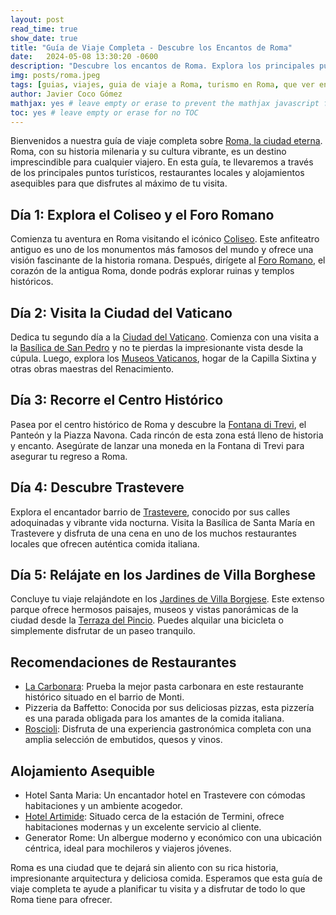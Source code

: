 ```yaml
---
layout: post
read_time: true
show_date: true
title: "Guía de Viaje Completa - Descubre los Encantos de Roma"
date:   2024-05-08 13:30:20 -0600
description: "Descubre los encantos de Roma. Explora los principales puntos turísticos, restaurantes locales y alojamientos en la Ciudad Eterna."
img: posts/roma.jpeg
tags: [guias, viajes, guia de viaje a Roma, turismo en Roma, que ver en Roma, itinerario de 3 días en Roma, atracciones principales de Roma]
author: Javier Coco Gómez
mathjax: yes # leave empty or erase to prevent the mathjax javascript from loading
toc: yes # leave empty or erase for no TOC
---
```

Bienvenidos a nuestra guía de viaje completa sobre [Roma, la ciudad eterna](https://www.tripadvisor.es/ShowUserReviews-g187791-r65067892-Rome_Lazio.html). Roma, con su historia milenaria y su cultura vibrante, es un destino imprescindible para cualquier viajero. En esta guía, te llevaremos a través de los principales puntos turísticos, restaurantes locales y alojamientos asequibles para que disfrutes al máximo de tu visita.

## Día 1: Explora el Coliseo y el Foro Romano

Comienza tu aventura en Roma visitando el icónico [Coliseo](https://www.tripadvisor.es/Attraction_Review-g187791-d192285-Reviews-Colosseum-Rome_Lazio.html). Este anfiteatro antiguo es uno de los monumentos más famosos del mundo y ofrece una visión fascinante de la historia romana. Después, dirígete al [Foro Romano](https://www.tripadvisor.es/Attraction_Review-g187791-d190996-Reviews-Palatine_Hill-Rome_Lazio.html), el corazón de la antigua Roma, donde podrás explorar ruinas y templos históricos.

## Día 2: Visita la Ciudad del Vaticano

Dedica tu segundo día a la [Ciudad del Vaticano](https://www.tripadvisor.es/Attraction_Review-g187793-d1968471-Reviews-Vatican_City-Vatican_City_Lazio.html). Comienza con una visita a la [Basílica de San Pedro](https://www.tripadvisor.es/Attraction_Review-g187793-d631111-Reviews-St_Peter_s_Basilica-Vatican_City_Lazio.html) y no te pierdas la impresionante vista desde la cúpula. Luego, explora los [Museos Vaticanos](https://www.tripadvisor.es/Attraction_Review-g187791-d2345994-Reviews-Museos_Vaticanos-Rome_Lazio.html), hogar de la Capilla Sixtina y otras obras maestras del Renacimiento.

## Día 3: Recorre el Centro Histórico

Pasea por el centro histórico de Roma y descubre la [Fontana di Trevi](https://www.tripadvisor.es/Attraction_Review-g187791-d190131-Reviews-Trevi_Fountain-Rome_Lazio.html), el Panteón y la Piazza Navona. Cada rincón de esta zona está lleno de historia y encanto. Asegúrate de lanzar una moneda en la Fontana di Trevi para asegurar tu regreso a Roma.

## Día 4: Descubre Trastevere

Explora el encantador barrio de [Trastevere](https://www.tripadvisor.es/Attraction_Review-g187791-d190123-Reviews-Trastevere-Rome_Lazio.html), conocido por sus calles adoquinadas y vibrante vida nocturna. Visita la Basílica de Santa María en Trastevere y disfruta de una cena en uno de los muchos restaurantes locales que ofrecen auténtica comida italiana.

## Día 5: Relájate en los Jardines de Villa Borghese

Concluye tu viaje relajándote en los [Jardines de Villa Borgjese](https://www.tripadvisor.es/Attraction_Review-g187791-d190133-Reviews-Villa_Borghese-Rome_Lazio.html). Este extenso parque ofrece hermosos paisajes, museos y vistas panorámicas de la ciudad desde la [Terraza del Pincio](https://www.tripadvisor.es/Attraction_Review-g187791-d13089572-Reviews-Terrazza_del_Pincio-Rome_Lazio.html). Puedes alquilar una bicicleta o simplemente disfrutar de un paseo tranquilo.


## Recomendaciones de Restaurantes
- [La Carbonara](https://www.tripadvisor.es/Restaurant_Review-g187791-d1016936-Reviews-La_Carbonara-Rome_Lazio.html): Prueba la mejor pasta carbonara en este restaurante histórico situado en el barrio de Monti.
- Pizzeria da Baffetto: Conocida por sus deliciosas pizzas, esta pizzería es una parada obligada para los amantes de la comida italiana.
- [Roscioli](https://www.tripadvisor.es/Restaurant_Review-g187791-d789274-Reviews-Roscioli-Rome_Lazio.html): Disfruta de una experiencia gastronómica completa con una amplia selección de embutidos, quesos y vinos.


## Alojamiento Asequible
- Hotel Santa Maria: Un encantador hotel en Trastevere con cómodas habitaciones y un ambiente acogedor.
- [Hotel Artimide](https://www.tripadvisor.es/Hotel_Review-g187791-d205044-Reviews-Hotel_Artemide-Rome_Lazio.html ): Situado cerca de la estación de Termini, ofrece habitaciones modernas y un excelente servicio al cliente.
- Generator Rome: Un albergue moderno y económico con una ubicación céntrica, ideal para mochileros y viajeros jóvenes.

Roma es una ciudad que te dejará sin aliento con su rica historia, impresionante arquitectura y deliciosa comida. Esperamos que esta guía de viaje completa te ayude a planificar tu visita y a disfrutar de todo lo que Roma tiene para ofrecer.

